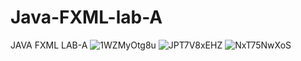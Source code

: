 # Java-FXML-lab-A
JAVA FXML LAB-A
![1WZMyOtg8u](https://user-images.githubusercontent.com/116304318/199632089-66347984-5867-4519-a22e-6a8e1eb1e6db.png)
![JPT7V8xEHZ](https://user-images.githubusercontent.com/116304318/199632096-303909ca-fcbb-4040-8d86-e70a06428214.png)
![NxT75NwXoS](https://user-images.githubusercontent.com/116304318/199632188-31f7cd03-5bfb-4cf4-8490-7222d6303a9f.png)
